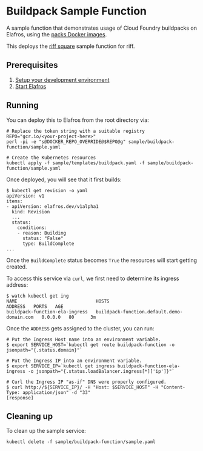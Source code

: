 # Buildpack Sample Function

A sample function that demonstrates usage of Cloud Foundry buildpacks on
Elafros, using the [packs Docker images](https://github.com/sclevine/packs).

This deploys the [riff square](https://github.com/socthis/riff-square-buildpack)
sample function for riff.

## Prerequisites

1. [Setup your development environment](../../DEVELOPMENT.md#getting-started)
2. [Start Elafros](../../README.md#start-elafros)

## Running

You can deploy this to Elafros from the root directory via:
```shell
# Replace the token string with a suitable registry
REPO="gcr.io/<your-project-here>"
perl -pi -e "s@DOCKER_REPO_OVERRIDE@$REPO@g" sample/buildpack-function/sample.yaml

# Create the Kubernetes resources
kubectl apply -f sample/templates/buildpack.yaml -f sample/buildpack-function/sample.yaml
```

Once deployed, you will see that it first builds:

```shell
$ kubectl get revision -o yaml
apiVersion: v1
items:
- apiVersion: elafros.dev/v1alpha1
  kind: Revision
  ...
  status:
    conditions:
    - reason: Building
      status: "False"
      type: BuildComplete
...
```

Once the `BuildComplete` status becomes `True` the resources will start getting created.


To access this service via `curl`, we first need to determine its ingress address:
```shell
$ watch kubectl get ing
NAME                             HOSTS                                        ADDRESS   PORTS   AGE
buildpack-function-ela-ingress   buildpack-function.default.demo-domain.com   0.0.0.0   80      3m
```

Once the `ADDRESS` gets assigned to the cluster, you can run:

```shell
# Put the Ingress Host name into an environment variable.
$ export SERVICE_HOST=`kubectl get route buildpack-function -o jsonpath="{.status.domain}"`

# Put the Ingress IP into an environment variable.
$ export SERVICE_IP=`kubectl get ingress buildpack-function-ela-ingress -o jsonpath="{.status.loadBalancer.ingress[*]['ip']}"`

# Curl the Ingress IP "as-if" DNS were properly configured.
$ curl http://${SERVICE_IP}/ -H "Host: $SERVICE_HOST" -H "Content-Type: application/json" -d "33"
[response]
```

## Cleaning up

To clean up the sample service:

```shell
kubectl delete -f sample/buildpack-function/sample.yaml
```
